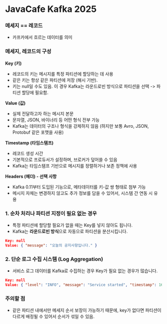 # JavaCafe Kafka 2025

### 메세지 == 레코드
- 카프카에서 흐르는 데이터를 의미

### 메세지, 레코드의 구성

**Key (키)**
- 레코드의 키는 메시지를 특정 파티션에 할당하는 데 사용
- 같은 키는 항상 같은 파티션에 저장 (해시 기반).
- 키는 null일 수도 있음. 이 경우 Kafka는 라운드로빈 방식으로 파티션을 선택 -> 파티션 할당에 필요함.

**Value (값)**
- 실제 전달하고자 하는 메시지 본문
- 문자열, JSON, 바이너리 등 어떤 형식 전부 가능
- Kafka는 데이터의 구조나 형식을 강제하지 않음 (하지만 보통 Avro, JSON, Protobuf 같은 포맷을 사용)

**Timestamp (타임스탬프)**
- 레코드 생성 시간
- 기본적으로 프로듀서가 설정하며, 브로커가 덮어쓸 수 있음
- Kafka는 타임스탬프 기반으로 메시지를 정렬하거나 보존 정책에 사용

**Headers (헤더) - 선택 사항**
- Kafka 0.11부터 도입된 기능으로, 메타데이터를 키-값 쌍 형태로 첨부 가능
- 메시지 자체는 변경하지 않고도 추가 정보를 담을 수 있어서, 시스템 간 연동 시 유용

### 1. 순차 처리나 파티션 지정이 필요 없는 경우
- 특정 파티션에 할당할 필요가 없을 때는 Key를 넣지 않아도 됩니다.
- Kafka는 **라운드로빈 방식**으로 자동으로 파티션을 분산시킵니다.

```json
Key: null
Value: { "message": "오늘의 공지사항입니다." }
```

### 2. 단순 로그 수집 시스템 (Log Aggregation)
- 서비스 로그 데이터를 Kafka로 수집하는 경우 Key가 필요 없는 경우가 많습니다.

```json
Key: null
Value: { "level": "INFO", "message": "Service started", "timestamp": 1679000000 }
```

### 주의할 점
- 같은 파티션 내에서만 메세지 순서 보장이 가능하기 때문에, key가 없다면 파티션이 다르게 배정될 수 있어서 순서가 섞일 수 있음.
